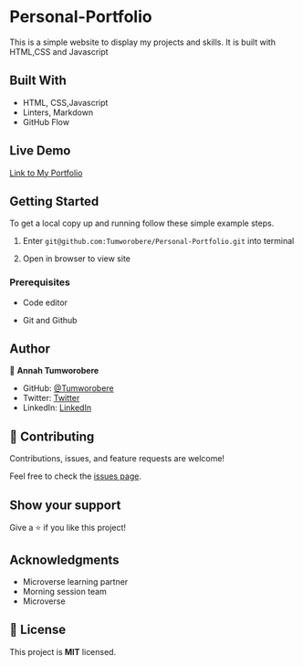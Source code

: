# Personal-Portfolio
This is a simple website to display my projects and skills. It is built with HTML,CSS and Javascript
## Built With

- HTML, CSS,Javascript
- Linters, Markdown
- GitHub Flow 
## Live Demo
[Link to My Portfolio](https://github.com/Tumworobere/Personal-Portfolio.git)
## Getting Started

To get a local copy up and running follow these simple example steps.

1) Enter `git@github.com:Tumworobere/Personal-Portfolio.git` into terminal

2) Open in browser to view site
### Prerequisites

- Code editor

- Git and Github
## Author

👤 **Annah Tumworobere**

- GitHub: [@Tumworobere](https://github.com/Tumworobere)
- Twitter: [Twitter](https://twitter.com/Tannah2090)
- LinkedIn: [LinkedIn](www.linkedin.com/in/annah-tumworobere-6258b443)


## 🤝 Contributing

Contributions, issues, and feature requests are welcome!

Feel free to check the [issues page](../../issues/).
## Show your support

Give a ⭐ if you like this project!
## Acknowledgments

   - Microverse learning partner
   - Morning session team
   - Microverse
## 📝 License

This project is **MIT** licensed.


